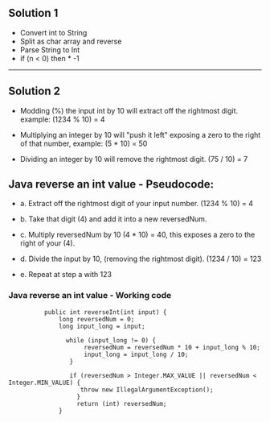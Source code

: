 ## Solution 1


- Convert int to String  
- Split as char array and reverse 
- Parse String to Int
- if (n < 0)  then * -1 



----------------------------------------------------


## Solution 2

- Modding (%) the input int by 10 will extract off the rightmost digit. example: (1234 % 10) = 4

- Multiplying an integer by 10 will "push it left" exposing a zero to the right of that number, example: (5 * 10) = 50

- Dividing an integer by 10 will remove the rightmost digit. (75 / 10) = 7

## Java reverse an int value - Pseudocode:

- a. Extract off the rightmost digit of your input number. (1234 % 10) = 4

- b. Take that digit (4) and add it into a new reversedNum.

- c. Multiply reversedNum by 10 (4 * 10) = 40, this exposes a zero to the right of your (4).

- d. Divide the input by 10, (removing the rightmost digit). (1234 / 10) = 123

- e. Repeat at step a with 123

### Java reverse an int value - Working code

              public int reverseInt(int input) {
                  long reversedNum = 0;
                  long input_long = input;

                    while (input_long != 0) {
                         reversedNum = reversedNum * 10 + input_long % 10;
                         input_long = input_long / 10;
                     }

                     if (reversedNum > Integer.MAX_VALUE || reversedNum < Integer.MIN_VALUE) {
                        throw new IllegalArgumentException();
                       }
                       return (int) reversedNum;
                  }
